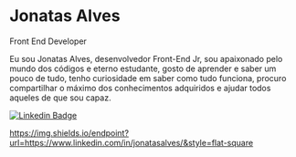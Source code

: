# Jonatas Alves

Front End Developer

Eu sou Jonatas Alves, desenvolvedor Front-End Jr, sou apaixonado pelo mundo dos códigos e eterno estudante, gosto de aprender e saber um pouco de tudo, tenho curiosidade em saber como tudo funciona, procuro compartilhar o máximo dos conhecimentos adquiridos e ajudar todos aqueles de que sou capaz.

[![Linkedin Badge](https://img.shields.io/badge/-Jonatas%20Alves-1a1a1a?style=flat-square&logo=Linkedin&logoColor=white&link=https://www.linkedin.com/in/jonatasalves/)](https://www.linkedin.com/in/jonatasalves/)

https://img.shields.io/endpoint?url=https://www.linkedin.com/in/jonatasalves/&style=flat-square
